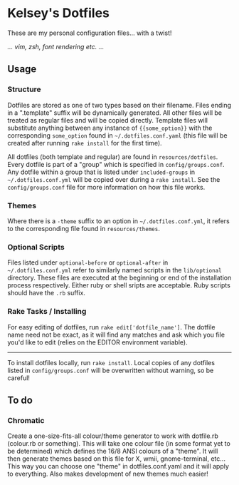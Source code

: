 Kelsey's Dotfiles
===================

These are my personal configuration files... with a twist!

_... vim, zsh, font rendering etc. ..._


Usage
-------

### Structure
Dotfiles are stored as one of two types based on their filename. Files ending in a ".template" suffix will be dynamically generated. All other files will be treated as regular files and will be copied directly. Template files will substitute anything between any instance of `{{some_option}}` with the corresponding `some_option` found in `~/.dotfiles.conf.yaml` (this file will be created after running `rake install` for the first time).

All dotfiles (both template and regular) are found in `resources/dotfiles`. Every dotfile is part of a "group" which is specified in `config/groups.conf`. Any dotfile within a group that is listed under `included-groups` in `~/.dotfiles.conf.yml` will be copied over during a `rake install`. See the `config/groups.conf` file for more information on how this file works.

### Themes
Where there is a `-theme` suffix to an option in `~/.dotfiles.conf.yml`, it refers to the corresponding file found in `resources/themes`.

### Optional Scripts
Files listed under `optional-before` or `optional-after` in `~/.dotfiles.conf.yml` refer to similarly named scripts in the `lib/optional` directory. These files are executed at the beginning or end of the installation process respectively. Either ruby or shell sripts are acceptable. Ruby scripts should have the `.rb` suffix.

### Rake Tasks / Installing
For easy editing of dotfiles, run `rake edit['dotfile_name']`. The dotfile name need not be exact, as it will find any matches and ask which you file you'd like to edit (relies on the EDITOR environment variable).

------

To install dotfiles locally, run `rake install`. Local copies of any dotfiles listed in `config/groups.conf` will be overwritten without warning, so be careful!


To do
-------

### Chromatic
Create a one-size-fits-all colour/theme generator to work with dotfile.rb (colour.rb or something). This will take one colour file (in some format yet to be determined) which defines the 16/8 ANSI colours of a "theme". It will then generate themes based on this file for X, wmii, gnome-terminal, etc... This way you can choose one "theme" in dotfiles.conf.yaml and it will apply to everything. Also makes development of new themes much easier!

